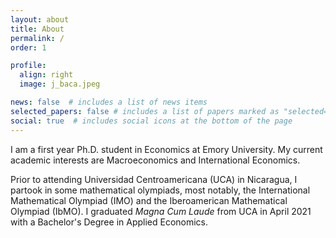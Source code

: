 ```yaml
---
layout: about
title: About
permalink: /
order: 1

profile:
  align: right
  image: j_baca.jpeg

news: false  # includes a list of news items
selected_papers: false # includes a list of papers marked as "selected={true}"
social: true  # includes social icons at the bottom of the page
---
```


I am a first year Ph.D. student in Economics at Emory University. My current academic interests are Macroeconomics and International Economics.

Prior to attending Universidad Centroamericana (UCA) in Nicaragua, I partook in some mathematical olympiads, most notably, the International Mathematical Olympiad (IMO) and the Iberoamerican Mathematical Olympiad (IbMO). I graduated *Magna Cum Laude* from UCA in April 2021 with a Bachelor's Degree in Applied Economics.
